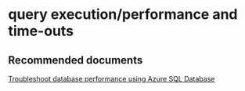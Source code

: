 <properties
	pageTitle="query execution/performance and time-outs"
	description="query execution/performance and time-outs"
	service="microsoft.sql"
	resource="servers"
	authors="aashu"
	displayOrder=""
	selfHelpType="generic"
	supportTopicIds="31980430"
	resourceTags=""
	productPesIds="13491"
	cloudEnvironments="public"
/>

# query execution/performance and time-outs

## **Recommended documents**
[Troubleshoot database performance using Azure SQL Database](https://azure.microsoft.com/documentation/articles/sql-database-troubleshoot-performance/)
